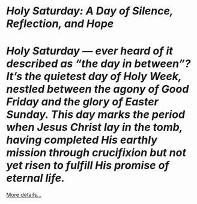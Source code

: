 # *Holy Saturday: A Day of Silence, Reflection, and Hope*

# *Holy Saturday — ever heard of it described as “the day in between”? It’s the quietest day of Holy Week, nestled between the agony of Good Friday and the glory of Easter Sunday. This day marks the period when Jesus Christ lay in the tomb, having completed His earthly mission through crucifixion but not yet risen to fulfill His promise of eternal life.*

[More details…](https://spiritualkhazaana.com/holy-saturday-silence-reflection-and-hope/)
